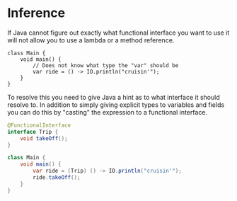 # Inference

If Java cannot figure out exactly what functional interface you want
to use it will not allow you to use a lambda or a method reference.

```java,does_not_compile
class Main {
    void main() {
        // Does not know what type the "var" should be
        var ride = () -> IO.println("cruisin'");
    }
}
```

To resolve this you need to give Java a hint as to what
interface it should resolve to. In addition to simply
giving explicit types to variables and fields
you can do this by "casting" the expression
to a functional interface.

```java
@FunctionalInterface
interface Trip {
    void takeOff();
}

class Main {
    void main() {
        var ride = (Trip) () -> IO.println("cruisin'");
        ride.takeOff();
    }
}
```